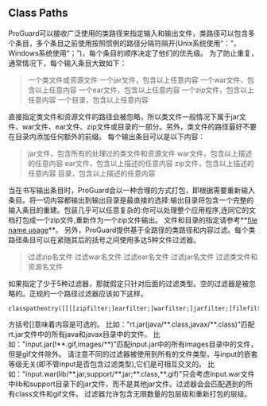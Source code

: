 ## Class Paths
ProGuard可以接收广泛使用的类路径来指定输入和输出文件，类路径可以包含多个条目，多个条目之前使用按照惯例的路径分隔符隔开(Unix系统使用“：”，Windows系统使用“；”)，每个条目的顺序决定了他们的优先级。
为了防止重复，通常情况下，每个输入条目大致如下：
> 一个类文件或资源文件
> 一个jar文件，包含以上任意内容
> 一个war文件，包含以上任意内容
> 一个ear文件，包含以上任意内容
> 一个zip文件，包含以上任意内容
> 一个目录，包含以上任意内容

直接指定类文件和资源文件的路径会被忽略，所以类文件一般情况下属于jar文件、war文件、ear文件、zip文件或目录的一部分。另外，类文件的路径最好不要在目录内添加任何额外的前缀。
每个输出条目可以是以下内容：
> jar文件，包含所有的处理过的类文件和资源文件
> war文件，包含以上描述的任意内容
> ear文件，包含以上描述的任意内容
> zip文件，包含以上描述的任意内容
> 目录，包含以上描述的任意内容

当在书写输出条目时，ProGuard会以一种合理的方式打包，即根据需要重新输入条目。将一切内容都输出到输出目录是最直接的选择:输出目录将包含一个完整的输入条目的重建。包装几乎可以任意复杂的:你可以处理整个应用程序,连同它的文档打包成一个zip文件,重新作为一个zip文件输出。
文件和目录的指定请参考**[file name usage](http://)**。
另外，ProGuard提供基于全路径的类路径和内容过滤。每个类路径条目可以在紧随其后的括号之间使用多达5种文件过滤器。
> 过滤zip名文件
> 过滤war名文件
> 过滤ear名文件
> 过滤jar名文件
> 过滤类文件和资源名文件

如果指定了少于5种过滤器，那就假定只针对后面的过滤类型。空的过滤器是被忽略的。正规的一个路径过滤器应该如下这样。
```
classpathentry([[[[zipfilter;]earfilter;]warfilter;]jarfilter;]filefilter)
```
方括号[]意味着内容是可选的。
比如："rt.jar(java/\*\*.class,javax/\*\*.class)"匹配rt.jar文件中的所有java和javax目录中的文件。
比如："input.jar(!\*\*.gif,images/\*\*)"匹配input.jar中的所有images目录中的文件，但是gif文件除外。
请注意不同的过滤器被使用到所有的文件类型，与input的嵌套等级无关(即不管input是否包含过滤类型),它们是可相互交叉的。
比如："input.war(lib/\*\*.jar,support/\*\*.jar;\*\*.class,\*\*.gif)"只会考虑input.war文件中lib和support目录下的jar文件，而不是其他jar文件。过滤器会会匹配遇到的所有class文件和gif文件。
过滤器允许包含无限数量的包层级和重新打包的层级。















































